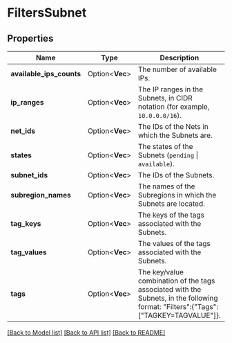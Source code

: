# FiltersSubnet

## Properties

Name | Type | Description | Notes
------------ | ------------- | ------------- | -------------
**available_ips_counts** | Option<**Vec<i32>**> | The number of available IPs. | [optional]
**ip_ranges** | Option<**Vec<String>**> | The IP ranges in the Subnets, in CIDR notation (for example, `10.0.0.0/16`). | [optional]
**net_ids** | Option<**Vec<String>**> | The IDs of the Nets in which the Subnets are. | [optional]
**states** | Option<**Vec<String>**> | The states of the Subnets (`pending` \\| `available`). | [optional]
**subnet_ids** | Option<**Vec<String>**> | The IDs of the Subnets. | [optional]
**subregion_names** | Option<**Vec<String>**> | The names of the Subregions in which the Subnets are located. | [optional]
**tag_keys** | Option<**Vec<String>**> | The keys of the tags associated with the Subnets. | [optional]
**tag_values** | Option<**Vec<String>**> | The values of the tags associated with the Subnets. | [optional]
**tags** | Option<**Vec<String>**> | The key/value combination of the tags associated with the Subnets, in the following format: &quot;Filters&quot;:{&quot;Tags&quot;:[&quot;TAGKEY=TAGVALUE&quot;]}. | [optional]

[[Back to Model list]](../README.md#documentation-for-models) [[Back to API list]](../README.md#documentation-for-api-endpoints) [[Back to README]](../README.md)


